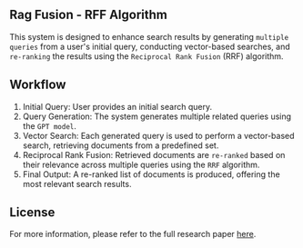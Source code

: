 ## Rag Fusion - RFF Algorithm

This system is designed to enhance search results by generating `multiple queries` from a user's initial query, conducting vector-based searches, and `re-ranking` the results using the `Reciprocal Rank Fusion` (RRF) algorithm.

## Workflow

1. Initial Query: User provides an initial search query.
2. Query Generation: The system generates multiple related queries using the `GPT model`.
3. Vector Search: Each generated query is used to perform a vector-based search, retrieving documents from a predefined set.
4. Reciprocal Rank Fusion: Retrieved documents are `re-ranked` based on their relevance across multiple queries using the `RRF` algorithm.
5. Final Output: A re-ranked list of documents is produced, offering the most relevant search results.

## License

For more information, please refer to the full research paper [here](https://plg.uwaterloo.ca/~gvcormac/cormacksigir09-rrf.pdf).

